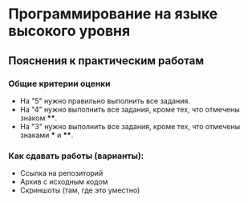 # Программирование на языке высокого уровня

## Пояснения к практическим работам

### Общие критерии оценки

* На "5" нужно правильно выполнить все задания.
* На "4" нужно выполнить все задания, кроме тех, что отмечены знаком
  **\*\***.
* На "3" нужно выполнить все задания, кроме тех, что отмечены знаками
  **\*** и **\*\***.

### Как сдавать работы (варианты):

* Ссылка на репозиторий
* Архив с исходным кодом
* Скриншоты (там, где это уместно)
